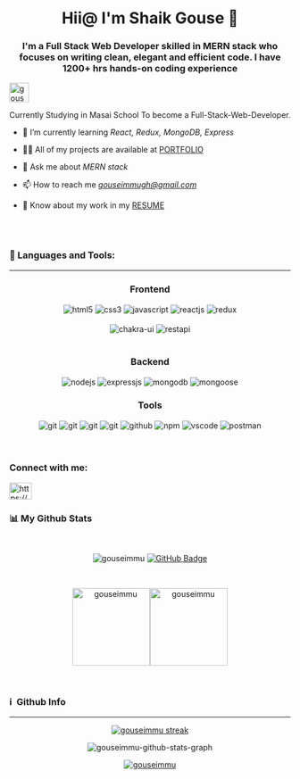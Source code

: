                         
 
  <h1 align="center">
    Hii@  I'm Shaik Gouse 👋 </h1>
     <h3 align="center">I'm a Full Stack Web Developer skilled in MERN stack who focuses on writing clean, elegant and efficient code.
I have 1200+ hrs hands-on coding experience</h3>
    <img src="https://www.web24zone.com/wp-content/uploads/2022/09/2c778e_89d09c380b7b4a09bcdbcb329c4734b3_mv2.gif" width="35vh" alt="gouse">
   
   




<!----------------------------------- About Section ------------------------------------>

<p>Currently Studying in Masai School To become a Full-Stack-Web-Developer. 
    <br>




- 🌱 I’m currently learning *React, Redux, MongoDB, Express*

- 👨‍💻 All of my projects are available at <a href="https://gouseimmu.github.io/" rel="noopener noreferrer" target="_blank">PORTFOLIO</a>

- 💬 Ask me about *MERN stack*

- 📫 How to reach me *gouseimmugh@gmail.com*

- 📄 Know about my work in my <a href="https://drive.google.com/file/d/1Vf4IFTvVt7ix-WO8ASZZ-We8xelPDbb3/view?usp=share_link" rel="noopener noreferrer" download target="_blank">RESUME</a>


<br>
<!-----------------------------------------------technical tools---------------------------------------->
</br>
<h3> 🚀 Languages and Tools:</h3>
<hr />
<div align="center">
 
 <div align="center"><h3 align="center">Frontend</h3>
<img src="https://img.shields.io/badge/html5-%23E34F26.svg?style=for-the-badge&logo=html5&logoColor=white" align="center" alt="html5">
<img src = "https://img.shields.io/badge/css3-%231572B6.svg?style=for-the-badge&logo=css3&logoColor=white" align="center" alt="css3">
<img src ="https://img.shields.io/badge/javascript-%23323330.svg?style=for-the-badge&logo=javascript&logoColor=%23F7DF1E" align="center" alt="javascript">
<img src="https://img.shields.io/badge/React-20232A?style=for-the-badge&logo=react&logoColor=61DAFB"  align="center" alt="reactjs" />
<img src="https://img.shields.io/badge/Redux-593D88?style=for-the-badge&logo=redux&logoColor=white"  align="center" alt="redux" />
<br/>
<br/>
  <img src = "https://img.shields.io/badge/chakra ui-%234ED1C5.svg?style=for-the-badge&logo=chakraui&logoColor=white" align="center" alt="chakra-ui"/>
  <img src="https://img.shields.io/badge/rest api-%23000000.svg?style=for-the-badge&logo=flask&logoColor=white" align="center" alt="restapi"/>
  
</div>
 <br/>
  <div align="center"><h3 align="center">Backend</h3> 
<img src="https://img.shields.io/badge/Node.js-339933?style=for-the-badge&logo=nodedotjs&logoColor=white" align="center" alt="nodejs" />
<img src="https://img.shields.io/badge/Express.js-000000?style=for-the-badge&logo=express&logoColor=white" align="center" alt="expressjs"/>
<img src="https://img.shields.io/badge/MongoDB-4EA94B?style=for-the-badge&logo=mongodb&logoColor=white" align="center" alt="mongodb"/>
<img src="https://img.shields.io/badge/mongoose-%2300f.svg?style=for-the-badge&logo=fastify&logoColor=white" align="center" alt="mongoose"/>
 </div>
 
 <div align="center"><h3 align="center">Tools</h3> 
  <img src="https://img.shields.io/badge/heroku-%23430098.svg?style=for-the-badge&logo=heroku&logoColor=white" align="center" alt="git"/>
   <img src="https://img.shields.io/badge/netlify-%23000000.svg?style=for-the-badge&logo=netlify&logoColor=#00C7B7" align="center" alt="git"/>
   <img src="https://img.shields.io/badge/vercel-%23000000.svg?style=for-the-badge&logo=vercel&logoColor=whit" align="center" alt="git"/>
   <img src="https://img.shields.io/badge/Git-f44d27?style=for-the-badge&logo=git&logoColor=white"  align="center" alt="git"/>
   <img src="https://img.shields.io/badge/GitHub-100000?style=for-the-badge&logo=github&logoColor=white"  align="center" alt="github"/>
   <img src = "https://img.shields.io/badge/NPM-%23000000.svg?style=for-the-badge&logo=npm&logoColor=white" align="center" alt="npm">
   <img src="https://img.shields.io/badge/Visual%20Studio-5C2D91.svg?style=for-the-badge&logo=visual-studio&logoColor=white"  align="center" alt="vscode"/>
   <img src ="https://img.shields.io/badge/Postman-FF6C37?style=for-the-badge&logo=postman&logoColor=white" align="center" alt="postman">
     <br />
     <br />
 

</div>
  <br/>

<!----------------------------------- Social Media Links Section ------------------------------------>

<h3 align="left">Connect with me:</h3>
<p align="left">
<a href="https://www.linkedin.com/in/shaik-gouse-94b50a1b8/" rel="noopener noreferrer" target="blank"><img align="center" src="https://raw.githubusercontent.com/rahuldkjain/github-profile-readme-generator/master/src/images/icons/Social/linked-in-alt.svg" alt="https://www.linkedin.com/in/shaik-gouse-94b50a1b8/" height="30" width="40" /></a>
</p>

<!------------------------------------- githuib status part -------------------------------->


<h3 align="left"> 📊 My Github Stats</h3>
<br/>
<p align="center"> <img src="https://komarev.com/ghpvc/?username=gouseimmu&label=Profile%20views&color=0e75b6&style=flat" alt="gouseimmu" />
<a href="https://github.com/gouseimmu?tab=followers"><img src="https://img.shields.io/github/followers/gouseimmu?label=Followers&style=social" alt="GitHub Badge"></a>
</p>
  <br/>
  


<p>
<img align="center" src="https://github-readme-stats.vercel.app/api?username=gouseimmu&bg_color=0D1117&color=2196f3&count_private=true&show_icons=true&include_all_commits=true&hide=issues,contribs&border_radius=0&locale=en" alt="gouseimmu" height="139"/><img align="center" src="https://github-readme-stats.vercel.app/api/top-langs/?username=gouseimmu&bg_color=0D1117&color=2196f3&layout=compact&border_radius=0" alt="gouseimmu" height="139" />
</p>

<br/>

 <div align="left">
 <h3>ℹ️ &nbsp;Github Info</h3>
 <hr/>
 	
<p align="center">
    <a href="https://github.com/gouseimmu/github-readme-streak-stats">
        <img title="🔥 Get streak stats for your profile at git.io/streak-stats" alt="gouseimmu streak" src="https://streak-stats.demolab.com/?user=gouseimmu&theme=dark&hide_border=true"/>
    </a>
</p>
  
 

 <p align="center"<a href="#"><img alt="gouseimmu-github-stats-graph" src="https://github-readme-activity-graph.cyclic.app/graph?username=gouseimmu&bg_color=0D1117&color=42a5f5&line=42a5f5&point=FFFFFF&hide_border=true&"/></a></p>

<p align="center"> <a href="https://github.com/gouseimmu"><img src="https://github-profile-trophy.vercel.app/?username=gouseimmu&margin-w=5&theme=radical" alt="gouseimmu" /></a> </p>

 </div>


<!--
**gouseimmu/gouseimmu** is a ✨ _special_ ✨ repository because its `README.md` (this file) appears on your GitHub profile.

Here are some ideas to get you started:

- 🔭 I’m currently working on Project
 
